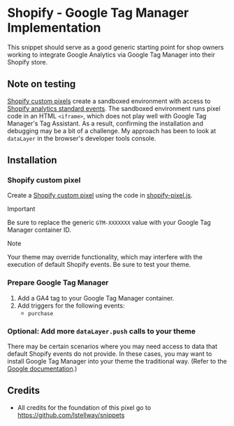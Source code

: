 # Shopify - Google Tag Manager Implementation

This snippet should serve as a good generic starting point for shop owners working to integrate Google Analytics via Google Tag Manager into their Shopify store.

## Note on testing

[Shopify custom pixels](https://help.shopify.com/en/manual/promoting-marketing/pixels/custom-pixels/code) create a sandboxed environment with access to [Shopify analytics standard events](https://shopify.dev/docs/api/web-pixels-api/standard-events). The sandboxed environment runs pixel code in an HTML `<iframe>`, which does not play well with Google Tag Manager's Tag Assistant. As a result, confirming the installation and debugging may be a bit of a challenge. My approach has been to look at `dataLayer` in the browser's developer tools console.

## Installation

### Shopify custom pixel

Create a [Shopify custom pixel](https://help.shopify.com/en/manual/promoting-marketing/pixels/custom-pixels/code) using the code in [shopify-pixel.js](./shopify-pixel.js).

> [!IMPORTANT]
> Be sure to replace the generic `GTM-XXXXXXX` value with your Google Tag Manager container ID.

> [!NOTE]
> Your theme may override functionality, which may interfere with the execution of default Shopify events. Be sure to test your theme.

### Prepare Google Tag Manager

1. Add a GA4 tag to your Google Tag Manager container.
2. Add triggers for the following events:
   - `purchase`

### Optional: Add more `dataLayer.push` calls to your theme

There may be certain scenarios where you may need access to data that default Shopify events do not provide. In these cases, you may want to install Google Tag Manager into your theme the traditional way. (Refer to the [Google documentation](https://support.google.com/tagmanager/answer/6103696?hl=en).)

## Credits

- All credits for the foundation of this pixel go to <https://github.com/lstellway/snippets>
